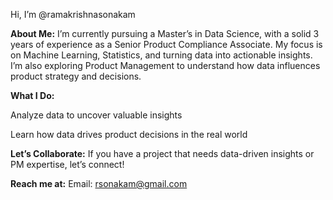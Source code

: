 Hi, I’m @ramakrishnasonakam

**About Me:**
I’m currently pursuing a Master’s in Data Science, with a solid 3 years of experience as a Senior Product Compliance Associate. My focus is on Machine Learning, Statistics, and turning data into actionable insights. I’m also exploring Product Management to understand how data influences product strategy and decisions.

**What I Do:**

Analyze data to uncover valuable insights

Learn how data drives product decisions in the real world

**Let’s Collaborate:**
If you have a project that needs data-driven insights or PM expertise, let’s connect!

**Reach me at:**
Email: rsonakam@gmail.com

